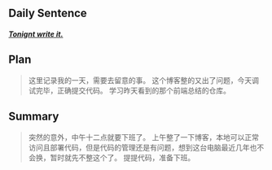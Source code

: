 ## **Daily Sentence**
#### <u>*Tonignt write it.*</u>
> 

## **Plan**
> 这里记录我的一天，需要去留意的事。
> 这个博客整的又出了问题，今天调试完毕，正确提交代码。
> 学习昨天看到的那个前端总结的仓库。

## **Summary**
> 突然的意外，中午十二点就要下班了。
> 上午整了一下博客，本地可以正常访问且部署代码，但是代码的管理还是有问题，想到这台电脑最近几年也不会换，暂时就先不整这个了。
> 提提代码，准备下班。
